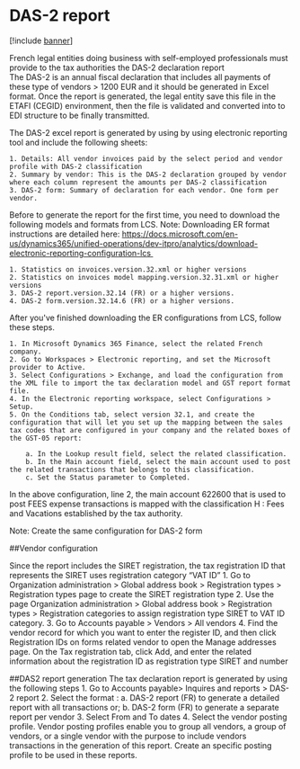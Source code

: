 
# DAS-2 report

[!include [banner](../includes/banner.md)]

French legal entities doing business with self-employed professionals must provide to the tax authorities the DAS-2 declaration report  
The DAS-2 is an annual fiscal declaration that includes all payments of these type of vendors > 1200 EUR  and it should be generated in Excel format. Once the report is generated, the legal entity save this file in the ETAFI (CEGID) environment, then the file is validated and converted into to EDI structure to be finally transmitted.   

The DAS-2 excel report  is generated by using by using electronic reporting tool and include the following sheets:

	1. Details: All vendor invoices paid by the select period and vendor profile with DAS-2 classification
	2. Summary by vendor: This is the DAS-2 declaration grouped by vendor where each column represent the amounts per DAS-2 classification
	3. DAS-2 form: Summary of declaration for each vendor. One form per vendor.


Before to generate the report for the first time, you need to download the following models and formats from LCS. Note: Downloading ER format instructions are detailed here: https://docs.microsoft.com/en-us/dynamics365/unified-operations/dev-itpro/analytics/download-electronic-reporting-configuration-lcs 
	
	1. Statistics on invoices.version.32.xml or higher versions 
	2. Statistics on invoices model mapping.version.32.31.xml or higher versions
	3. DAS-2 report.version.32.14 (FR) or a higher versions. 
	4. DAS-2 form.version.32.14.6 (FR) or a higher versions. 
	

After you've finished downloading the ER configurations from LCS, follow these steps.

	1. In Microsoft Dynamics 365 Finance, select the related French company.
	2. Go to Workspaces > Electronic reporting, and set the Microsoft provider to Active.
	3. Select Configurations > Exchange, and load the configuration from the XML file to import the tax declaration model and GST report format file.
	4. In the Electronic reporting workspace, select Configurations > Setup.
	5. On the Conditions tab, select version 32.1, and create the configuration that will let you set up the mapping between the sales tax codes that are configured in your company and the related boxes of the GST-05 report:

		a. In the Lookup result field, select the related classification.
		b. In the Main account field, select the main account used to post the related transactions that belongs to this classification. 
		c. Set the Status parameter to Completed.


In the above configuration, line 2, the main account 622600 that is used to post FEES expense transactions is mapped with the classification H : Fees and Vacations established by the tax authority. 

Note: Create the same configuration for DAS-2 form

##Vendor configuration

Since the report includes the SIRET registration, the tax registration ID that represents the SIRET uses registration category “VAT ID”
	1. Go to Organization administration > Global address book > Registration types > Registration types page to create the SIRET registration type
	2. Use the page Organization administration > Global address book > Registration types > Registration categories to assign registration type SIRET to VAT ID category.
	3. Go to Accounts payable > Vendors > All vendors 
	4. Find the vendor record for which you want to enter the register ID, and then click Registration IDs on forms related vendor to open the Manage addresses page. On the Tax registration tab, click Add, and enter the related  information about the registration ID as registration type SIRET and number
		

##DAS2 report generation
The tax declaration report is generated by using the following steps
	1. Go to Accounts payable> Inquires and reports > DAS-2 report 
	2. Select the format : 
		a. DAS-2 report (FR) to generate a detailed report with all transactions or;
		b. DAS-2 form (FR) to generate a separate report per vendor
	3. Select From and To dates
	4. Select the vendor posting profile. Vendor posting profiles enable you to group all vendors, a group of vendors, or a single vendor with the purpose to include vendors transactions in the generation of this report. Create an specific posting profile to be used in these reports.
